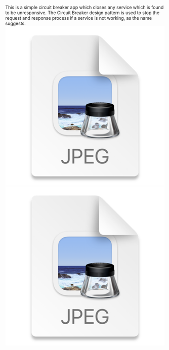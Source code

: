 This is a simple circuit breaker app which closes any service which is found to be unresponsive.
The Circuit Breaker design pattern is used to stop the request and response process if a service is not working, as the name suggests.
![img.png](img.png)
![img_1.png](img_1.png)
